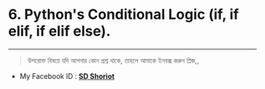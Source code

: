 # 6. Python's Conditional Logic (if, if elif, if elif else).


---


> উপরোক্ত বিষয়ে যদি আপনার কোন প্রশ্ন থাকে, তাহলে আমাকে ইনবক্স করুন প্লিজ,,

 
* My Facebook ID :  **[SD Shoriot](https://www.facebook.com/shoriot)**